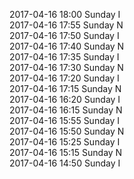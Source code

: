 2017-04-16 18:00 Sunday  I  
2017-04-16 17:55 Sunday  N  
2017-04-16 17:50 Sunday  I  
2017-04-16 17:40 Sunday  N  
2017-04-16 17:35 Sunday  I  
2017-04-16 17:30 Sunday  N  
2017-04-16 17:20 Sunday  I  
2017-04-16 17:15 Sunday  N  
2017-04-16 16:20 Sunday  I  
2017-04-16 16:15 Sunday  N  
2017-04-16 15:55 Sunday  I  
2017-04-16 15:50 Sunday  N  
2017-04-16 15:25 Sunday  I  
2017-04-16 15:15 Sunday  N  
2017-04-16 14:50 Sunday  I  
